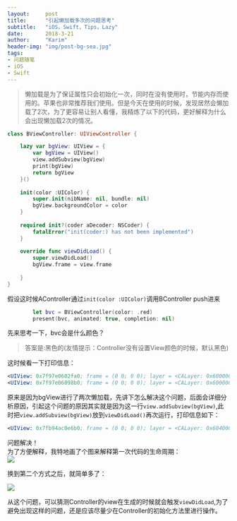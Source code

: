 ```yaml
---
layout:     post
title:      "引起懒加载多次的问题思考"
subtitle:   "iOS，Swift，Tips，Lazy"
date:       2018-3-21
author:     "Karim"
header-img: "img/post-bg-sea.jpg"
tags:
- 问题随笔
- iOS
- Swift
---  
```



> 懒加载是为了保证属性只会初始化一次，同时在没有使用时，节能内存而使用的。苹果也非常推荐我们使用。但是今天在使用的时候，发现居然会懒加载了2次，为了更容易让别人看懂，我精炼了以下的代码，更好解释为什么会出现懒加载2次的情况。  

```swift
class BViewController: UIViewController {

    lazy var bgView: UIView = {
        var bgView = UIView()
        view.addSubview(bgView)
        print(bgView)
        return bgView
    }()
    
    init(color :UIColor) {
        super.init(nibName: nil, bundle: nil)
        bgView.backgroundColor = color
    }
    
    required init?(coder aDecoder: NSCoder) {
        fatalError("init(coder:) has not been implemented")
    }
    
    override func viewDidLoad() {
        super.viewDidLoad()
        bgView.frame = view.frame
        
    }
}
```  

假设这时候AController通过`init(color :UIColor)`调用BController push进来  
```swift
        let bvc = BViewController(color: .red)
        present(bvc, animated: true, completion: nil)
```  
先来思考一下，bvc会是什么颜色？ 

 > 答案是:黑色的(友情提示：Controller没有设置View颜色的时候，默认黑色)  

这时候看一下打印信息：  
```LLVM
<UIView: 0x7f97e0602fa0; frame = (0 0; 0 0); layer = <CALayer: 0x60000022c2e0>>
<UIView: 0x7f97e06098b0; frame = (0 0; 0 0); layer = <CALayer: 0x60000022be60>>

```  
原来是因为bgView进行了两次懒加载，先讲下怎么解决这个问题，后面会详细分析原因，引起这个问题的原因其实就是因为这一行`view.addSubview(bgView)`,此时把`view.addSubview(bgView)`放到`viewDidLoad()`再次运行，打印信息如下：
```LLVM
<UIView: 0x7fb94ac0e6b0; frame = (0 0; 0 0); layer = <CALayer: 0x604000224020>>
```  
问题解决！  
为了方便解释，我特地画了个图来解释第一次代码的生命周期：  
![](https://www.foolishtalk.org/cloud/2018-3-21-lazy-1.png)

换到第二个方式之后，就简单多了：  

![](https://www.foolishtalk.org/cloud/2018-3-21-lazy-2.png)    

从这个问题，可以猜测Controller的view在生成的时候就会触发`viewDidLoad`,为了避免出现这样的问题，还是应该尽量少在Controller的初始化方法里进行操作。
